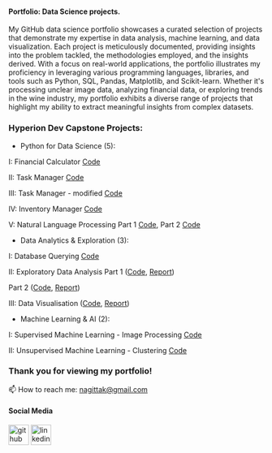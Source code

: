 #### Portfolio: Data Science projects.

My GitHub data science portfolio showcases a curated selection of projects that demonstrate my expertise in data analysis, machine learning, and data visualization. Each project is meticulously documented, providing insights into the problem tackled, the methodologies employed, and the insights derived. With a focus on real-world applications, the portfolio illustrates my proficiency in leveraging various programming languages, libraries, and tools such as Python, SQL, Pandas, Matplotlib, and Scikit-learn. Whether it's processing unclear image data, analyzing financial data, or exploring trends in the wine industry, my portfolio exhibits a diverse range of projects that highlight my ability to extract meaningful insights from complex datasets.

### Hyperion Dev Capstone Projects:

- Python for Data Science (5):

I: Financial Calculator [Code](https://github.com/nagittakk/data-science-portfolio/blob/main/Python%20for%20Data%20Science%20Projects/CP1_Finance_Calc.py)
       
II: Task Manager [Code](https://github.com/nagittakk/data-science-portfolio/blob/main/Python%20for%20Data%20Science%20Projects/CP2_Task_manager.py)
       
III: Task Manager - modified [Code](https://github.com/nagittakk/data-science-portfolio/blob/main/Python%20for%20Data%20Science%20Projects/CP3_Task_manager_mod.py.py)
       
IV: Inventory Manager [Code](https://github.com/nagittakk/data-science-portfolio/blob/main/Python%20for%20Data%20Science%20Projects/CP4_inventory_manager.py)
       
V: Natural Language Processing
Part 1 [Code](https://github.com/nagittakk/data-science-portfolio/blob/main/Python%20for%20Data%20Science%20Projects/CP5_NLP_1.pdf),
Part 2 [Code](https://github.com/nagittakk/data-science-portfolio/blob/main/Python%20for%20Data%20Science%20Projects/CP5_NLP_2.pdf)


- Data Analytics & Exploration (3):

I: Database Querying [Code](https://github.com/nagittakk/data-science-portfolio/blob/main/Data%20Analytics%20%26%20Exploration/CP1_database_querying.py)
        
II: Exploratory Data Analysis
Part 1 ([Code](https://github.com/nagittakk/data-science-portfolio/blob/main/Data%20Analytics%20%26%20Exploration/CP2_1_movies.ipynb), [Report](https://github.com/nagittakk/data-science-portfolio/blob/main/Data%20Analytics%20%26%20Exploration/CP2_1_movies%20EDA%20Task%20Doc.pdf))

Part 2 ([Code](https://github.com/nagittakk/data-science-portfolio/blob/main/Data%20Analytics%20%26%20Exploration/CP2_2_automobile.ipynb), [Report](https://github.com/nagittakk/data-science-portfolio/blob/main/Data%20Analytics%20%26%20Exploration/CP2_2_automobile%20EDA%20Task%20Doc.pdf))

III: Data Visualisation ([Code](https://github.com/nagittakk/data-science-portfolio/blob/main/Data%20Analytics%20%26%20Exploration/CP3_wine.ipynb), [Report](https://github.com/nagittakk/data-science-portfolio/blob/main/Data%20Analytics%20%26%20Exploration/CP3_wine%20EDA%20Task%20Doc.pdf))


- Machine Learning & AI (2):

I: Supervised Machine Learning - Image Processing [Code](https://github.com/nagittakk/data-science-portfolio/blob/main/Machine%20Learning%20%26%20AI/CP1_supervised_machine_learning.ipynb)
         
II: Unsupervised Machine Learning - Clustering [Code](https://github.com/nagittakk/data-science-portfolio/blob/main/Machine%20Learning%20%26%20AI/CP2_unsupervised_machine_learning.ipynb)


### Thank you for viewing my portfolio!

📫 How to reach me: nagittak@gmail.com

#### Social Media
[<img src='https://cdn.jsdelivr.net/npm/simple-icons@3.0.1/icons/github.svg' alt='github' height='40'>](https://github.com/nagittakk)  [<img src='https://cdn.jsdelivr.net/npm/simple-icons@3.0.1/icons/linkedin.svg' alt='linkedin' height='40'>](https://www.linkedin.com/in/www.linkedin.com/in/nagittakasiryekoikanyang/)  
